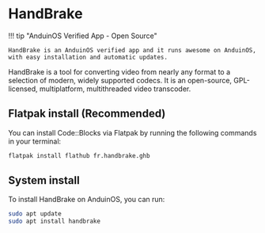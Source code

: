 # HandBrake

!!! tip "AnduinOS Verified App - Open Source"

    HandBrake is an AnduinOS verified app and it runs awesome on AnduinOS, with easy installation and automatic updates.

HandBrake is a tool for converting video from nearly any format to a selection of modern, widely supported codecs. It is an open-source, GPL-licensed, multiplatform, multithreaded video transcoder.

## Flatpak install (Recommended)

You can install Code::Blocks via Flatpak by running the following commands in your terminal:

```bash
flatpak install flathub fr.handbrake.ghb
```

## System install

To install HandBrake on AnduinOS, you can run:

```bash title="Install HandBrake"
sudo apt update
sudo apt install handbrake
```
